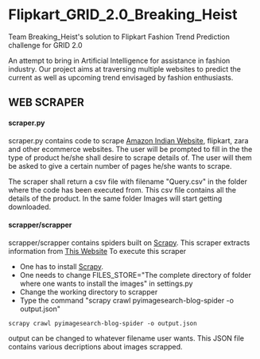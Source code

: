 # **Flipkart_GRID_2.0_Breaking_Heist**
Team Breaking_Heist's solution to Flipkart Fashion Trend Prediction challenge for GRID 2.0

An attempt to bring in Artificial Intelligence for assistance in fashion industry. Our project aims at traversing multiple websites to predict the current as well as upcoming trend envisaged by fashion enthusiasts.

## WEB SCRAPER 
#### scraper.py
scraper.py contains code to scrape [Amazon Indian Website](https://www.amazon.in/), flipkart, zara and other ecommerce websites. 
The user will be prompted to fill in the the type of product he/she shall desire to scrape details of.
The user will them be asked to give a certain number of pages he/she wants to scrape.

The scraper shall return a csv file with filename "Query.csv" in the folder where the code has been executed from. This csv file contains all the details of the product.
In the same folder Images will start getting downloaded.

#### scrapper/scrapper
scrapper/scrapper contains spiders built on [Scrapy](https://scrapy.org/).
This scraper extracts information from [This Website](https://fashionvignette.blogspot.com/)
To execute this scraper 
- One has to install [Scrapy](https://docs.scrapy.org/en/latest/intro/install.html). 
- One needs to change FILES_STORE="The complete directory of folder where one wants to install the images" in settings.py
- Change the working directory to scrapper
- Type the command "scrapy crawl pyimagesearch-blog-spider -o output.json"
```
scrapy crawl pyimagesearch-blog-spider -o output.json
```
output can be changed to whatever filename user wants. This JSON file contains various decriptions about images scrapped.
